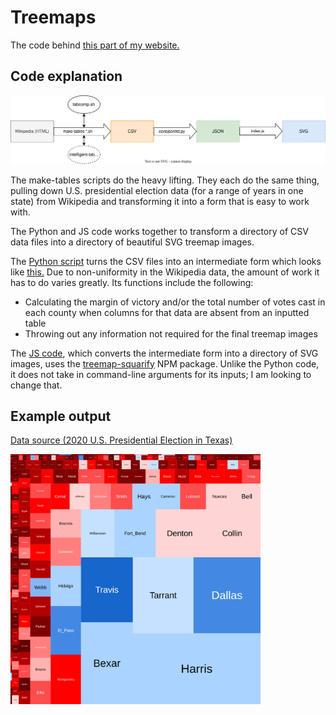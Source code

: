 # Treemaps

The code behind [this part of my website.](https://bengordon.dev/projects/elections/treemaps)

## Code explanation

![explanation](./images/explanation.svg)

The make-tables scripts do the heavy lifting. They each do the same thing, pulling down U.S. presidential election data (for a range of years in one state) from Wikipedia and transforming it into a form that is easy to work with. 

The Python and JS code works together to transform a directory of CSV data files into a directory of beautiful SVG treemap images. 

The [Python script](https://github.com/bengordon-dev/elections/blob/master/treemapping-tools/csvtojsonlist.py) turns the CSV files into an intermediate form which looks like [this.](https://github.com/bengordon-dev/elections/tree/master/treemapping-tools/images/newGA.js) Due to non-uniformity in the Wikipedia data, the amount
of work it has to do varies greatly. Its functions include the following:
* Calculating the margin of victory and/or the total number of votes cast in each county when columns for that data are absent from an inputted table 
* Throwing out any information not required for the final treemap images

The [JS code](https://github.com/bengordon-dev/elections/blob/master/treemapping-tools/index.js), which converts the intermediate form into a directory of SVG images, uses the [treemap-squarify](https://www.npmjs.com/package/treemap-squarify) NPM package. Unlike the Python code, it does not take in command-line arguments for its inputs; I am looking to change that. 


## Example output
[Data source (2020 U.S. Presidential Election in Texas)](https://en.wikipedia.org/wiki/2020_United_States_presidential_election_in_Texas#Results_by_county)

<img src="./images/Texas2020.svg" width="400" height="400"/>
